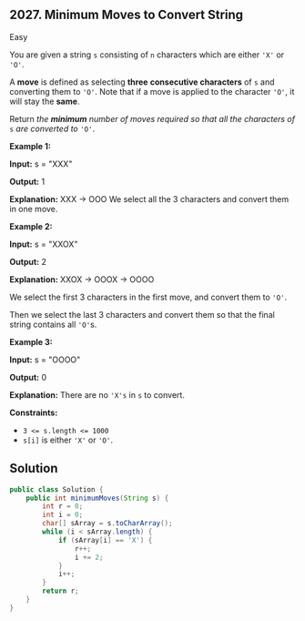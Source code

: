 ## 2027\. Minimum Moves to Convert String

Easy

You are given a string `s` consisting of `n` characters which are either `'X'` or `'O'`.

A **move** is defined as selecting **three** **consecutive characters** of `s` and converting them to `'O'`. Note that if a move is applied to the character `'O'`, it will stay the **same**.

Return _the **minimum** number of moves required so that all the characters of_ `s` _are converted to_ `'O'`.

**Example 1:**

**Input:** s = "XXX"

**Output:** 1

**Explanation:** XXX -> OOO We select all the 3 characters and convert them in one move.

**Example 2:**

**Input:** s = "XXOX"

**Output:** 2

**Explanation:** XXOX -> OOOX -> OOOO 

We select the first 3 characters in the first move, and convert them to `'O'`. 

Then we select the last 3 characters and convert them so that the final string contains all `'O'`s.

**Example 3:**

**Input:** s = "OOOO"

**Output:** 0

**Explanation:** There are no `'X's` in `s` to convert.

**Constraints:**

*   `3 <= s.length <= 1000`
*   `s[i]` is either `'X'` or `'O'`.

## Solution

```java
public class Solution {
    public int minimumMoves(String s) {
        int r = 0;
        int i = 0;
        char[] sArray = s.toCharArray();
        while (i < sArray.length) {
            if (sArray[i] == 'X') {
                r++;
                i += 2;
            }
            i++;
        }
        return r;
    }
}
```